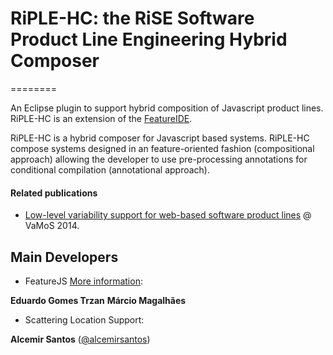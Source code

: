 # RiPLE-HC: the RiSE Software Product Line Engineering Hybrid Composer
========

An Eclipse plugin to support hybrid composition of Javascript product lines. RiPLE-HC is an extension of the [FeatureIDE](http://wwwiti.cs.uni-magdeburg.de/iti_db/research/featureide/).

RiPLE-HC is a hybrid composer for Javascript based systems. RiPLE-HC compose systems designed in an feature-oriented fashion (compositional approach) allowing the developer to use pre-processing annotations for conditional compilation (annotational approach). 


#### Related publications

* [Low-level variability support for web-based software product lines](http://doi.acm.org/10.1145/2556624.2556637) @ VaMoS 2014.


Main Developers
-------

* FeatureJS  [More information](http://doi.acm.org/10.1145/2556624.2556637):

**Eduardo Gomes Trzan**
**Márcio Magalhães**

* Scattering Location Support:

**Alcemir Santos** ([@alcemirsantos](https://github.com/alcemirsantos))